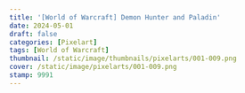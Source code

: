 ```yaml
---
title: '[World of Warcraft] Demon Hunter and Paladin' 
date: 2024-05-01
draft: false
categories: [Pixelart]
tags: [World of Warcraft]
thumbnail: /static/image/thumbnails/pixelarts/001-009.png
cover: /static/image/pixelarts/001-009.png
stamp: 9991
---
```

